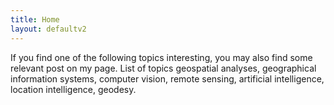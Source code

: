 ```yaml
---
title: Home
layout: defaultv2
---
```


If you find one of the following topics interesting, you may also find some relevant post on my page. List of topics geospatial analyses, geographical information systems, computer vision, remote sensing, artificial intelligence, location intelligence, geodesy.
 